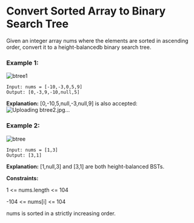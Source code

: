  # Convert Sorted Array to Binary Search Tree

Given an integer array nums where the elements are sorted in ascending order, convert it to a 
height-balancedb binary search tree.

 

### Example 1:
![btree1](https://github.com/ananya9177/Competitive-Coding/assets/151428838/bf9d1940-e73b-409a-9aba-fadd79b71564)

```
Input: nums = [-10,-3,0,5,9]
Output: [0,-3,9,-10,null,5]
```
**Explanation:**  [0,-10,5,null,-3,null,9] is also accepted:
![Uploading btree2.jpg…]()

### Example 2:
![btree](https://github.com/ananya9177/Competitive-Coding/assets/151428838/3de84fc8-c6c9-4b54-9bc6-b29c2386655f)

```
Input: nums = [1,3]
Output: [3,1]
```
**Explanation:** [1,null,3] and [3,1] are both height-balanced BSTs.



**Constraints:**

1 <= nums.length <= 104

-104 <= nums[i] <= 104

nums is sorted in a strictly increasing order.

